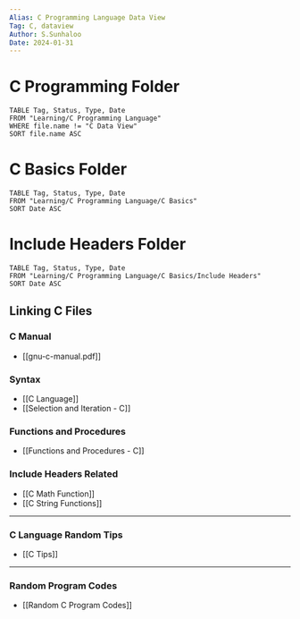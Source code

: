 ```yaml
---
Alias: C Programming Language Data View
Tag: C, dataview
Author: S.Sunhaloo
Date: 2024-01-31
---
```


# C Programming  Folder

```dataview
TABLE Tag, Status, Type, Date
FROM "Learning/C Programming Language"
WHERE file.name != "C Data View"
SORT file.name ASC
```

# C Basics Folder

```dataview
TABLE Tag, Status, Type, Date
FROM "Learning/C Programming Language/C Basics"
SORT Date ASC
```


# Include Headers Folder

```dataview
TABLE Tag, Status, Type, Date
FROM "Learning/C Programming Language/C Basics/Include Headers"
SORT Date ASC
```

## Linking C Files

### C Manual

- [[gnu-c-manual.pdf]]

### Syntax

- [[C Language]]
- [[Selection and Iteration - C]]

### Functions and Procedures

- [[Functions and Procedures - C]]

### Include Headers Related

- [[C Math Function]]
- [[C String Functions]]

---

### C Language Random Tips

- [[C Tips]]

---

### Random Program Codes

- [[Random C Program Codes]]